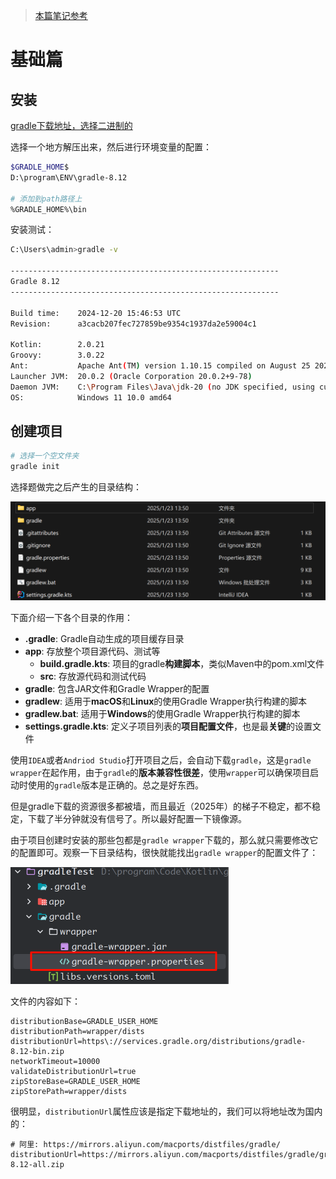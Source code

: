 > [本篇笔记参考](https://www.bilibili.com/video/BV1Fc411x7xF?vd_source=b0e615d38d99501542b4ad41dbfdddcb)



# 基础篇

## 安装

[gradle下载地址，选择二进制的](https://gradle.org/releases/?_gl=1*rvy16h*_gcl_au*MTA3Nzk0MzI2Ny4xNzM3NjEwMjQ4*_ga*MTg1OTUyMzM5NC4xNzM3NjEwMjQ4*_ga_7W7NC6YNPT*MTczNzYxMDI0Ny4xLjAuMTczNzYxMDI1NC41My4wLjA.)

选择一个地方解压出来，然后进行环境变量的配置：

```sh
$GRADLE_HOME$
D:\program\ENV\gradle-8.12

# 添加到path路径上
%GRADLE_HOME%\bin
```



安装测试：

```sh
C:\Users\admin>gradle -v

------------------------------------------------------------
Gradle 8.12
------------------------------------------------------------

Build time:    2024-12-20 15:46:53 UTC
Revision:      a3cacb207fec727859be9354c1937da2e59004c1

Kotlin:        2.0.21
Groovy:        3.0.22
Ant:           Apache Ant(TM) version 1.10.15 compiled on August 25 2024
Launcher JVM:  20.0.2 (Oracle Corporation 20.0.2+9-78)
Daemon JVM:    C:\Program Files\Java\jdk-20 (no JDK specified, using current Java home)
OS:            Windows 11 10.0 amd64
```



## 创建项目

```sh
# 选择一个空文件夹
gradle init
```

选择题做完之后产生的目录结构：

<img src="./assets/image-20250123135136302.png" alt="image-20250123135136302" style="zoom:50%;" />

下面介绍一下各个目录的作用：

- **.gradle**: Gradle自动生成的项目缓存目录
- **app**: 存放整个项目源代码、测试等
  - **build.gradle.kts**: 项目的gradle**构建脚本**，类似Maven中的pom.xml文件
  - **src**: 存放源代码和测试代码
- **gradle**: 包含JAR文件和Gradle Wrapper的配置
- **gradlew**: 适用于**macOS**和**Linux**的使用Gradle Wrapper执行构建的脚本
- **gradlew.bat**: 适用于**Windows**的使用Gradle Wrapper执行构建的脚本
- **settings.gradle.kts**: 定义子项目列表的**项目配置文件**，也是最**关键**的设置文件

使用`IDEA`或者`Andriod Studio`打开项目之后，会自动下载`gradle`，这是`gradle wrapper`在起作用，由于`gradle`的**版本兼容性很差**，使用`wrapper`可以确保项目启动时使用的`gradle`版本是正确的。总之是好东西。

但是gradle下载的资源很多都被墙，而且最近（2025年）的梯子不稳定，都不稳定，下载了半分钟就没有信号了。所以最好配置一下镜像源。

由于项目创建时安装的那些包都是`gradle wrapper`下载的，那么就只需要修改它的配置即可。观察一下目录结构，很快就能找出`gradle wrapper`的配置文件了：

<img src="./assets/image-20250123140324874.png" alt="image-20250123140324874" style="zoom:50%;" />

文件的内容如下：

```properties
distributionBase=GRADLE_USER_HOME
distributionPath=wrapper/dists
distributionUrl=https\://services.gradle.org/distributions/gradle-8.12-bin.zip
networkTimeout=10000
validateDistributionUrl=true
zipStoreBase=GRADLE_USER_HOME
zipStorePath=wrapper/dists
```

很明显，`distributionUrl`属性应该是指定下载地址的，我们可以将地址改为国内的：

```properties
# 阿里: https://mirrors.aliyun.com/macports/distfiles/gradle/
distributionUrl=https://mirrors.aliyun.com/macports/distfiles/gradle/gradle-8.12-all.zip
```

